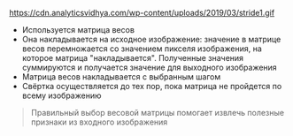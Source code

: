 https://cdn.analyticsvidhya.com/wp-content/uploads/2019/03/stride1.gif

- Используется матрица весов
- Она накладывается на исходное изображение: значение в матрице весов перемножается со значением пикселя изображения, на которое матрица "накладывается". Полученные значения суммируются и получается значение для выходного изображения
- Матрица весов накладывается с выбранным шагом
- Свёртка осуществляется до тех пор, пока матрица не пройдется по всему изображению

> Правильный выбор весовой матрицы помогает извлечь полезные признаки из входного изображения

